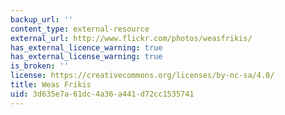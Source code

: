```yaml
---
backup_url: ''
content_type: external-resource
external_url: http://www.flickr.com/photos/weasfrikis/
has_external_licence_warning: true
has_external_license_warning: true
is_broken: ''
license: https://creativecommons.org/licenses/by-nc-sa/4.0/
title: Weas Frikis
uid: 3d635e7a-61dc-4a36-a441-d72cc1535741
---
```

